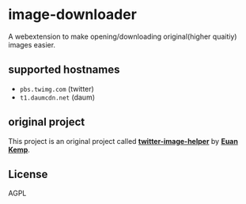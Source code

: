 # image-downloader
A webextension to make opening/downloading original(higher quaitiy) images easier.

## supported hostnames
- `pbs.twimg.com` (twitter)
- `t1.daumcdn.net` (daum)

## original project
This project is an original project called [**twitter-image-helper**](https://github.com/euank/twitter-image-helper) by [**Euan Kemp**](https://github.com/euank).

## License
AGPL

